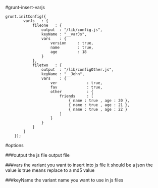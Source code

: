 #grunt-insert-varjs

```
grunt.initConfig({
        varJs   : {
            fileone   : {
                output  : "/lib/config.js",
                keyName : "__varJs",
                vars    : {
                    version     : true,
                    name        : true,
                    age         : 18
                }
            },
            filetwo   : {
                output  : "/lib/configOther.js",
                keyName : "__John",
                vars    : {
                    ver             : true,
                    fav             : true,
                    other           : {
                        friends     : [
                            { name : true , age : 20 },
                            { name : true , age : 21 },
                            { name : true , age : 22 }
                        ]
                    }
                }
            }
        }
    });
```

#options

###output
the js file output file

###vars
the variant you want to insert into js file
it should be a json
the value is true means replace to a md5 value

###keyName
the variant name you want to use in js files